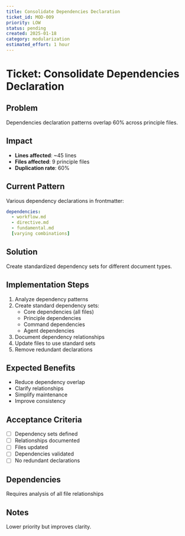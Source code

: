 ```yaml
---
title: Consolidate Dependencies Declaration
ticket_id: MOD-009
priority: LOW
status: pending
created: 2025-01-18
category: modularization
estimated_effort: 1 hour
---
```


# Ticket: Consolidate Dependencies Declaration

## Problem
Dependencies declaration patterns overlap 60% across principle files.

## Impact
- **Lines affected**: ~45 lines
- **Files affected**: 9 principle files
- **Duplication rate**: 60%

## Current Pattern
Various dependency declarations in frontmatter:
```yaml
dependencies:
  - workflow.md
  - directive.md
  - fundamental.md
  [varying combinations]
```

## Solution
Create standardized dependency sets for different document types.

## Implementation Steps
1. Analyze dependency patterns
2. Create standard dependency sets:
   - Core dependencies (all files)
   - Principle dependencies
   - Command dependencies
   - Agent dependencies
3. Document dependency relationships
4. Update files to use standard sets
5. Remove redundant declarations

## Expected Benefits
- Reduce dependency overlap
- Clarify relationships
- Simplify maintenance
- Improve consistency

## Acceptance Criteria
- [ ] Dependency sets defined
- [ ] Relationships documented
- [ ] Files updated
- [ ] Dependencies validated
- [ ] No redundant declarations

## Dependencies
Requires analysis of all file relationships

## Notes
Lower priority but improves clarity.